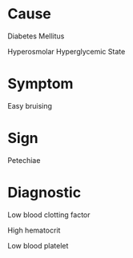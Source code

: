 # Cause

Diabetes Mellitus

Hyperosmolar Hyperglycemic State

# Symptom

Easy bruising

# Sign

Petechiae

# Diagnostic

Low blood clotting factor

High hematocrit

Low blood platelet
